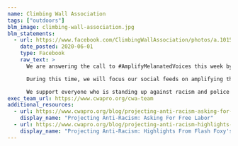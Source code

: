```yaml
---
name: Climbing Wall Association
tags: ["outdoors"]
blm_image: climbing-wall-association.jpg
blm_statements:
  - url: https://www.facebook.com/ClimbingWallAssociation/photos/a.10151518851588179/10158583559713179/?type=3
    date_posted: 2020-06-01
    type: Facebook
    raw_text: >
      We are answering the call to #AmplifyMelanatedVoices this week by muting our usual content June 1 – 7. Thank you @jessicawilson.msrd and @blackandembodied for initiating this movement.

      During this time, we will focus our social feeds on amplifying the voices of those who are doing the work in the climbing community. We must all take this time to listen and reflect on how we can do better.

      We support everyone who is standing up against racism and police brutality.
exec_team_url: https://www.cwapro.org/cwa-team
additional_resources:
  - url: https://www.cwapro.org/blog/projecting-anti-racism-asking-for-free-labor
    display_name: "Projecting Anti-Racism: Asking For Free Labor"
  - url: https://www.cwapro.org/blog/projecting-anti-racism-highlights-from-flash-foxys-stronger-together-episode-with-abby-dione
    display_name: "Projecting Anti-Racism: Highlights From Flash Foxy's Stronger Together Episode with Abby Dione"
---
```


